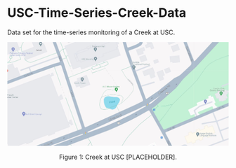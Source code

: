 # USC-Time-Series-Creek-Data
Data set for the time-series monitoring of a Creek at USC.



<p align="center">
<img src="media/google_map.jpg" alt="drawing" width="600"/>
</p>
<p align="center">
Figure 1: Creek at USC [PLACEHOLDER].
</p>





